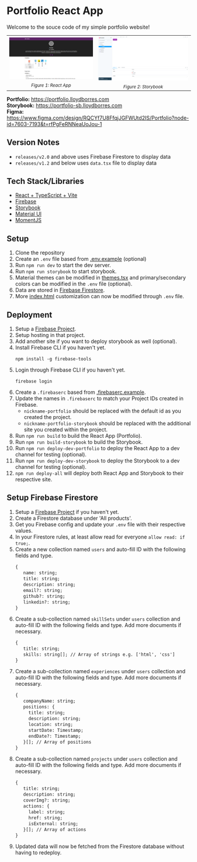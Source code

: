 # Portfolio React App

Welcome to the souce code of my simple portfolio website!

<table align="center">
  <tr>
    <td align="center">
      <img src="./docs/images/portfolio_thumbnail.png" width="100%"/><br>
      <sub><em>Figure 1: React App</em></sub>
    </td>
    <td align="center">
      <img src="./docs/images/storybook_thumbnail.png" width="100%"/><br>
      <sub><em>Figure 2: Storybook</em></sub>
    </td>
  </tr>
</table>

**Portfolio:** https://portfolio.lloydborres.com \
**Storybook:** https://portfolio-sb.lloydborres.com \
**Figma:** https://www.figma.com/design/RQCYf7U8FfqjJGFWUtd2IS/Portfolio?node-id=7603-7193&t=rfPgFeRNNeaUoJou-1

## Version Notes

- `releases/v2.0` and above uses Firebase Firestore to display data
- `releases/v1.2` and below uses `data.tsx` file to display data

## Tech Stack/Libraries

- [React + TypeScript + Vite](https://vite.dev/guide)
- [Firebase](https://firebase.google.com/)
- [Storybook](https://storybook.js.org)
- [Material UI](https://mui.com/material-ui)
- [MomentJS](https://momentjs.com)

## Setup

1. Clone the repository
2. Create an `.env` file based from [.env.example](.env.example) (optional)
3. Run `npm run dev` to start the dev server.
4. Run `npm run storybook` to start storybook.
5. Material themes can be modified in [themes.tsx](src/configs/themes.tsx) and primary/secondary colors can be modified in the `.env` file (optional).
6. Data are stored in [Firebase Firestore](#setup-firebase-firestore).
7. More [index.html](./index.html) customization can now be modified through `.env` file.

## Deployment

1. Setup a [Firebase Project](console.firebase.google.com).
2. Setup hosting in that project.
3. Add another site if you want to deploy storybook as well (optional).
4. Install Firebase CLI if you haven't yet.
   ```
   npm install -g firebase-tools
   ```
5. Login through Firebase CLI if you haven't yet.
   ```
   firebase login
   ```
6. Create a `.firebaserc` based from [.firebaserc.example](.firebaserc.example).
7. Update the names in `.firebaserc` to match your Project IDs created in Firebase.
   - `nickname-portfolio` should be replaced with the default id as you created the project.
   - `nickname-portfolio-storybook` should be replaced with the additional site you created within the project.
8. Run `npm run build` to build the React App (Portfolio).
9. Run `npm run build-storybook` to build the Storybook.
10. Run `npm run deploy-dev-portfolio` to deploy the React App to a dev channel for testing (optional).
11. Run `npm run deploy-dev-storybook` to deploy the Storybook to a dev channel for testing (optional).
12. `npm run deploy-all` will deploy both React App and Storybook to their respective site.

## Setup Firebase Firestore

1. Setup a [Firebase Project](console.firebase.google.com) if you haven't yet.
2. Create a Firestore database under 'All products'.
3. Get you Firebase config and update your `.env` file with their respective values.
4. In your Firestore rules, at least allow read for everyone `allow read: if true;`.
5. Create a new collection named `users` and auto-fill ID with the following fields and type.
   ```
   {
      name: string;
      title: string;
      description: string;
      email?: string;
      github?: string;
      linkedin?: string;
   }
   ```
6. Create a sub-collection named `skillSets` under `users` collection and auto-fill ID with the following fields and type. Add more documents if necessary.
   ```
   {
      title: string;
      skills: string[]; // Array of strings e.g. ['html', 'css']
   }
   ```
7. Create a sub-collection named `experiences` under `users` collection and auto-fill ID with the following fields and type. Add more documents if necessary.
   ```
   {
      companyName: string;
      positions: {
        title: string;
        description: string;
        location: string;
        startDate: Timestamp;
        endDate?: Timestamp;
      }[]; // Array of positions
   }
   ```
8. Create a sub-collection named `projects` under `users` collection and auto-fill ID with the following fields and type. Add more documents if necessary.
   ```
   {
      title: string;
      description: string;
      coverImg?: string;
      actions: {
        label: string;
        href: string;
        isExternal: string;
      }[]; // Array of actions
   }
   ```
9. Updated data will now be fetched from the Firestore database without having to redeploy.
